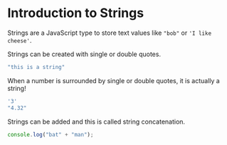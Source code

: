 # Introduction to Strings

Strings are a JavaScript type to store text values like `"bob"` or `'I like cheese'`.  

Strings can be created with single or double quotes.

```javascript
"this is a string"
```
When a number is surrounded by single or double quotes, it is actually a string!

```javascript
'3'
"4.32"
```

Strings can be added and this is called string concatenation.

```javascript
console.log("bat" + "man");
```
